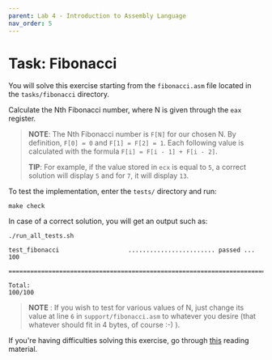 ```yaml
---
parent: Lab 4 - Introduction to Assembly Language
nav_order: 5
---
```


# Task: Fibonacci

You will solve this exercise starting from the `fibonacci.asm` file located in the `tasks/fibonacci` directory.

Calculate the Nth Fibonacci number, where N is given through the `eax` register.

>**NOTE**: The Nth Fibonacci number is `F[N]` for our chosen N.
> By definition, `F[0] = 0` and `F[1] = F[2] = 1`.
> Each following value is calculated with the formula `F[i] = F[i - 1] + F[i - 2]`.
>
>**TIP**: For example, if the value stored in `ecx` is equal to `5`, a correct solution will display `5` and for `7`, it will display `13`.

To test the implementation, enter the `tests/` directory and run:

```console
make check
```

In case of a correct solution, you will get an output such as:

```text
./run_all_tests.sh

test_fibonacci                   ........................ passed ... 100

========================================================================

Total:                                                           100/100
```

> **NOTE** : If you wish to test for various values of N, just change its value at line `6`  in `support/fibonacci.asm` to whatever you desire (that whatever should fit in 4 bytes, of course :-) ).

If you're having difficulties solving this exercise, go through [this](../../reading/x86-architecture-family.md) reading material.
